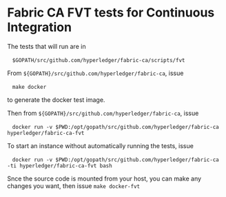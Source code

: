 # Fabric CA FVT tests for Continuous Integration

The tests that will run are in

&nbsp;&nbsp;&nbsp;``$GOPATH/src/github.com/hyperledger/fabric-ca/scripts/fvt``

From ``${GOPATH}/src/github.com/hyperledger/fabric-ca``, issue

&nbsp;&nbsp;&nbsp;``make docker``

to generate the docker test image.

Then from ``${GOPATH}/src/github.com/hyperledger/fabric-ca``, issue

&nbsp;&nbsp;&nbsp;``docker run -v $PWD:/opt/gopath/src/github.com/hyperledger/fabric-ca hyperledger/fabric-ca-fvt``



To start an instance without automatically running the tests, issue

&nbsp;&nbsp;&nbsp;``docker run -v $PWD:/opt/gopath/src/github.com/hyperledger/fabric-ca -ti hyperledger/fabric-ca-fvt bash``

Snce the source code is mounted from your host, you can make any changes you want, then issue ``make docker-fvt``
